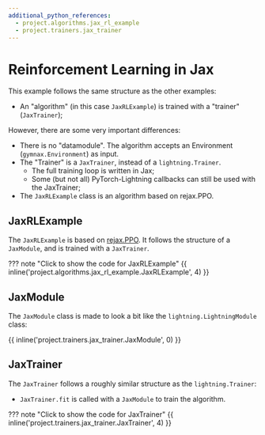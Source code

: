 ```yaml
---
additional_python_references:
  - project.algorithms.jax_rl_example
  - project.trainers.jax_trainer
---
```



# Reinforcement Learning in Jax


This example follows the same structure as the other examples:

- An "algorithm" (in this case `JaxRLExample`) is trained with a "trainer" (`JaxTrainer`);


However, there are some very important differences:

- There is no "datamodule". The algorithm accepts an Environment (`gymnax.Environment`) as input.
- The "Trainer" is a `JaxTrainer`, instead of a `lightning.Trainer`.
  - The full training loop is written in Jax;
  - Some (but not all) PyTorch-Lightning callbacks can still be used with the JaxTrainer;
- The `JaxRLExample` class is an algorithm based on rejax.PPO.




## JaxRLExample

The `JaxRLExample` is based on [rejax.PPO](https://github.com/keraJLi/rejax/blob/main/rejax/algos/ppo.py).
It follows the structure of a `JaxModule`, and is trained with a `JaxTrainer`.


??? note "Click to show the code for JaxRLExample"
    {{ inline('project.algorithms.jax_rl_example.JaxRLExample', 4) }}


## JaxModule

The `JaxModule` class is made to look a bit like the `lightning.LightningModule` class:

{{ inline('project.trainers.jax_trainer.JaxModule', 0) }}


## JaxTrainer

The `JaxTrainer` follows a roughly similar structure as the `lightning.Trainer`:
- `JaxTrainer.fit` is called with a `JaxModule` to train the algorithm.


??? note "Click to show the code for JaxTrainer"
    {{ inline('project.trainers.jax_trainer.JaxTrainer', 4) }}
